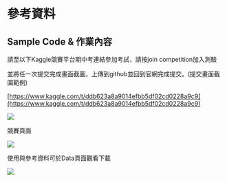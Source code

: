 # 參考資料
## Sample Code & 作業內容
請至以下Kaggle競賽平台期中考連結參加考試，請按join competition加入測驗<br>

並將任一次提交完成畫面截圖，上傳到github並回到官網完成提交。(提交畫面截圖範例)<br>

[https://www.kaggle.com/t/ddb623a8a9014efbb5df02cd0228a9c9](https://www.kaggle.com/t/ddb623a8a9014efbb5df02cd0228a9c9)<br>

![](https://ai100-fileentity.cupoy.com/3rd/homework/D51/1571376089068/large)<br>

競賽頁面

![](https://ai100-fileentity.cupoy.com/3rd/homework/D51/1571376148946/large)

使用與參考資料可於Data頁面觀看下載

![](https://ai100-fileentity.cupoy.com/3rd/homework/D51/1571376210029/large)






